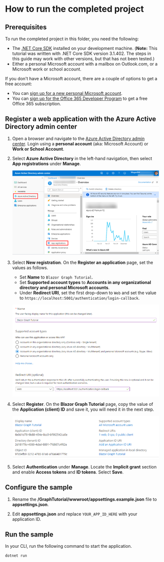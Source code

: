 # How to run the completed project

## Prerequisites

To run the completed project in this folder, you need the following:

- The [.NET Core SDK](https://dotnet.microsoft.com/download) installed on your development machine. (**Note:** This tutorial was written with .NET Core SDK version 3.1.402. The steps in this guide may work with other versions, but that has not been tested.)
- Either a personal Microsoft account with a mailbox on Outlook.com, or a Microsoft work or school account.

If you don't have a Microsoft account, there are a couple of options to get a free account:

- You can [sign up for a new personal Microsoft account](https://signup.live.com/signup?wa=wsignin1.0&rpsnv=12&ct=1454618383&rver=6.4.6456.0&wp=MBI_SSL_SHARED&wreply=https://mail.live.com/default.aspx&id=64855&cbcxt=mai&bk=1454618383&uiflavor=web&uaid=b213a65b4fdc484382b6622b3ecaa547&mkt=E-US&lc=1033&lic=1).
- You can [sign up for the Office 365 Developer Program](https://developer.microsoft.com/office/dev-program) to get a free Office 365 subscription.

## Register a web application with the Azure Active Directory admin center

1. Open a browser and navigate to the [Azure Active Directory admin center](https://aad.portal.azure.com). Login using a **personal account** (aka: Microsoft Account) or **Work or School Account**.

1. Select **Azure Active Directory** in the left-hand navigation, then select **App registrations** under **Manage**.

    ![A screenshot of the App registrations ](../tutorial/images/aad-portal-app-registrations.png)

1. Select **New registration**. On the **Register an application** page, set the values as follows.

    - Set **Name** to `Blazor Graph Tutorial`.
    - Set **Supported account types** to **Accounts in any organizational directory and personal Microsoft accounts**.
    - Under **Redirect URI**, set the first drop-down to `Web` and set the value to `https://localhost:5001/authentication/login-callback`.

    ![A screenshot of the Register an application page](../tutorial/images/aad-register-an-app.png)

1. Select **Register**. On the **Blazor Graph Tutorial** page, copy the value of the **Application (client) ID** and save it, you will need it in the next step.

    ![A screenshot of the application ID of the new app registration](../tutorial/images/aad-application-id.png)

1. Select **Authentication** under **Manage**. Locate the **Implicit grant** section and enable **Access tokens** and **ID tokens**. Select **Save**.

## Configure the sample

1. Rename the **/GraphTutorial/wwwroot/appsettings.example.json** file to **appsettings.json**.

1. Edit **appsettings.json** and replace `YOUR_APP_ID_HERE` with your application ID.

## Run the sample

In your CLI, run the following command to start the application.

```Shell
dotnet run
```
